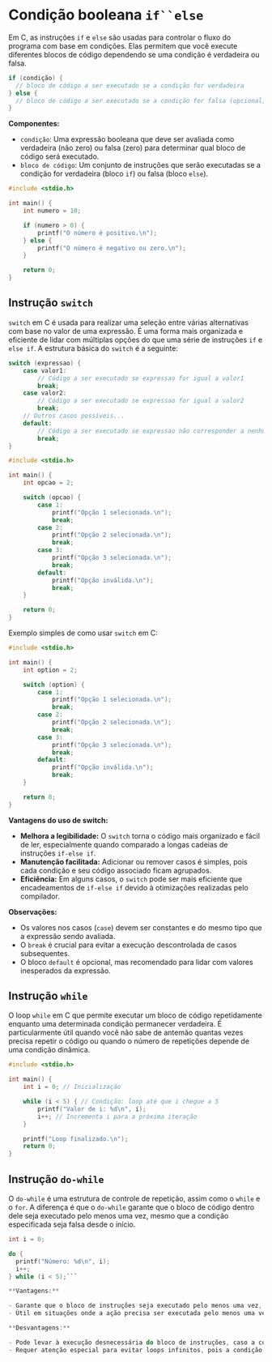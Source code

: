 # Condição booleana `if``else`

Em C, as instruções `if` e `else` são usadas para controlar o fluxo do programa com base em condições. Elas permitem que você execute diferentes blocos de código dependendo se uma condição é verdadeira ou falsa.

```c
if (condição) {
  // bloco de código a ser executado se a condição for verdadeira
} else {
  // bloco de código a ser executado se a condição for falsa (opcional)
}
```

**Componentes:**

- `condição`: Uma expressão booleana que deve ser avaliada como verdadeira (não zero) ou falsa (zero) para determinar qual bloco de código será executado.
- `bloco de código`: Um conjunto de instruções que serão executadas se a condição for verdadeira (bloco `if`) ou falsa (bloco `else`).

```c
#include <stdio.h>

int main() {
    int numero = 10;

    if (numero > 0) {
        printf("O número é positivo.\n");
    } else {
        printf("O número é negativo ou zero.\n");
    }

    return 0;
}
```

## Instrução `switch`

`switch` em C é usada para realizar uma seleção entre várias alternativas com base no valor de uma expressão. É uma forma mais organizada e eficiente de lidar com múltiplas opções do que uma série de instruções `if` e `else if`. A estrutura básica do `switch` é a seguinte:

```c
switch (expressao) {
    case valor1:
        // Código a ser executado se expressao for igual a valor1
        break;
    case valor2:
        // Código a ser executado se expressao for igual a valor2
        break;
    // Outros casos possíveis...
    default:
        // Código a ser executado se expressao não corresponder a nenhum dos valores anteriores
        break;
}
```

```c
#include <stdio.h>

int main() {
    int opcao = 2;

    switch (opcao) {
        case 1:
            printf("Opção 1 selecionada.\n");
            break;
        case 2:
            printf("Opção 2 selecionada.\n");
            break;
        case 3:
            printf("Opção 3 selecionada.\n");
            break;
        default:
            printf("Opção inválida.\n");
            break;
    }

    return 0;
}
```

Exemplo simples de como usar `switch` em C:

```c
#include <stdio.h>

int main() {
    int option = 2;

    switch (option) {
        case 1:
            printf("Opção 1 selecionada.\n");
            break;
        case 2:
            printf("Opção 2 selecionada.\n");
            break;
        case 3:
            printf("Opção 3 selecionada.\n");
            break;
        default:
            printf("Opção inválida.\n");
            break;
    }

    return 0;
}
```

**Vantagens do uso de switch:**

- **Melhora a legibilidade:** O `switch` torna o código mais organizado e fácil de ler, especialmente quando comparado a longas cadeias de instruções `if-else if`.
- **Manutenção facilitada:** Adicionar ou remover casos é simples, pois cada condição e seu código associado ficam agrupados.
- **Eficiência:** Em alguns casos, o `switch` pode ser mais eficiente que encadeamentos de `if-else if` devido à otimizações realizadas pelo compilador.

**Observações:**

- Os valores nos casos (`case`) devem ser constantes e do mesmo tipo que a expressão sendo avaliada.
- O `break` é crucial para evitar a execução descontrolada de casos subsequentes.
- O bloco `default` é opcional, mas recomendado para lidar com valores inesperados da expressão.

## Instrução `while`

O loop `while` em C que permite executar um bloco de código repetidamente enquanto uma determinada condição permanecer verdadeira. É particularmente útil quando você não sabe de antemão quantas vezes precisa repetir o código ou quando o número de repetições depende de uma condição dinâmica.

```c
#include <stdio.h>

int main() {
    int i = 0; // Inicialização

    while (i < 5) { // Condição: loop até que i chegue a 5
        printf("Valor de i: %d\n", i);
        i++; // Incrementa i para a próxima iteração
    }

    printf("Loop finalizado.\n");
    return 0;
}
```

## Instrução `do-while`

O `do-while` é uma estrutura de controle de repetição, assim como o `while` e o `for`. A diferença é que o `do-while` garante que o bloco de código dentro dele seja executado pelo menos uma vez, mesmo que a condição especificada seja falsa desde o início.

```c
int i = 0;

do {
  printf("Número: %d\n", i);
  i++;
} while (i < 5);```

**Vantagens:**

- Garante que o bloco de instruções seja executado pelo menos uma vez, mesmo que a condição seja inicialmente falsa.
- Útil em situações onde a ação precisa ser executada pelo menos uma vez antes de verificar a condição.

**Desvantagens:**

- Pode levar à execução desnecessária do bloco de instruções, caso a condição seja falsa na primeira verificação.
- Requer atenção especial para evitar loops infinitos, pois a condição é testada após a execução do bloco.
```
